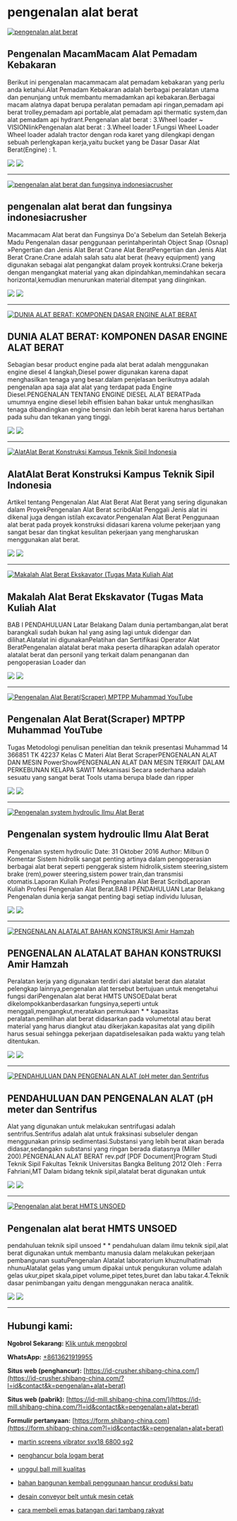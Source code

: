 # pengenalan alat berat

<a href="https://swt.shibang-china.com/?l=id&img&k=pengenalan+alat+berat" target="_blank">![pengenalan alat berat](http://static.shibang-china.com/all-800x300/873.jpg)</a>

## Pengenalan MacamMacam Alat Pemadam Kebakaran
Berikut ini pengenalan macammacam alat pemadam kebakaran yang perlu anda ketahui.Alat Pemadam Kebakaran adalah berbagai peralatan utama dan penunjang untuk membantu memadamkan api kebakaran.Berbagai macam alatnya dapat berupa peralatan pemadam api ringan,pemadam api berat trolley,pemadam api portable,alat pemadam api thermatic system,dan alat pemadam api hydrant.Pengenalan alat berat : 3.Wheel loader ~ VISIONlinkPengenalan alat berat : 3.Wheel loader 1.Fungsi Wheel Loader Wheel loader adalah tractor dengan roda karet yang dilengkapi dengan sebuah perlengkapan kerja,yaitu bucket yang be Dasar Dasar Alat Berat(Engine) : 1.


<a href="https://whatsapp.shibangsoft.com/WhatsApp.php" target="_blank" title="WhatsApp">![](http://static.shibang-china.com/icon/whatsapp.png)</a> <a href="https://swt.shibang-china.com/?l=id&icon&k=pengenalan+alat+berat" target="_blank">![](http://static.shibang-china.com/icon/chat-id.png)</a>

---

<a href="https://swt.shibang-china.com/?l=id&img&k=pengenalan+alat+berat" target="_blank">![pengenalan alat berat dan fungsinya indonesiacrusher](http://static.shibang-china.com/all-800x300/1430.jpg)</a>

## pengenalan alat berat dan fungsinya indonesiacrusher
Macammacam Alat berat dan Fungsinya Do'a Sebelum dan Setelah Bekerja Madu Pengenalan dasar penggunaan perintahperintah Object Snap (Osnap) »Pengertian dan Jenis Alat Berat Crane Alat BeratPengertian dan Jenis Alat Berat Crane.Crane adalah salah satu alat berat (heavy equipment) yang digunakan sebagai alat pengangkat dalam proyek kontruksi.Crane bekerja dengan mengangkat material yang akan dipindahkan,memindahkan secara horizontal,kemudian menurunkan material ditempat yang diinginkan.


<a href="https://whatsapp.shibangsoft.com/WhatsApp.php" target="_blank" title="WhatsApp">![](http://static.shibang-china.com/icon/whatsapp.png)</a> <a href="https://swt.shibang-china.com/?l=id&icon&k=pengenalan+alat+berat" target="_blank">![](http://static.shibang-china.com/icon/chat-id.png)</a>

---

<a href="https://swt.shibang-china.com/?l=id&img&k=pengenalan+alat+berat" target="_blank">![DUNIA ALAT BERAT: KOMPONEN DASAR ENGINE ALAT BERAT](http://static.shibang-china.com/all-800x300/984.jpg)</a>

## DUNIA ALAT BERAT: KOMPONEN DASAR ENGINE ALAT BERAT
Sebagian besar product engine pada alat berat adalah menggunakan engine diesel 4 langkah,Diesel power digunakan karena dapat menghasilkan tenaga yang besar.dalam penjelasan berikutnya adalah pengenalan apa saja alat alat yang terdapat pada Engine Diesel.PENGENALAN TENTANG ENGINE DIESEL ALAT BERATPada umumnya engine diesel lebih effisien bahan bakar untuk menghasilkan tenaga dibandingkan engine bensin dan lebih berat karena harus bertahan pada suhu dan tekanan yang tinggi.


<a href="https://whatsapp.shibangsoft.com/WhatsApp.php" target="_blank" title="WhatsApp">![](http://static.shibang-china.com/icon/whatsapp.png)</a> <a href="https://swt.shibang-china.com/?l=id&icon&k=pengenalan+alat+berat" target="_blank">![](http://static.shibang-china.com/icon/chat-id.png)</a>

---

<a href="https://swt.shibang-china.com/?l=id&img&k=pengenalan+alat+berat" target="_blank">![AlatAlat Berat Konstruksi Kampus Teknik Sipil Indonesia](http://static.shibang-china.com/all-800x300/1173.jpg)</a>

## AlatAlat Berat Konstruksi Kampus Teknik Sipil Indonesia
Artikel tentang Pengenalan Alat Alat Berat Alat Berat yang sering digunakan dalam ProyekPengenalan Alat Berat scribdAlat Penggali Jenis alat ini dikenal juga dengan istilah excavator.Pengenalan Alat Berat Penggunaan alat berat pada proyek konstruksi didasari karena volume pekerjaan yang sangat besar dan tingkat kesulitan pekerjaan yang mengharuskan menggunakan alat berat.


<a href="https://whatsapp.shibangsoft.com/WhatsApp.php" target="_blank" title="WhatsApp">![](http://static.shibang-china.com/icon/whatsapp.png)</a> <a href="https://swt.shibang-china.com/?l=id&icon&k=pengenalan+alat+berat" target="_blank">![](http://static.shibang-china.com/icon/chat-id.png)</a>

---

<a href="https://swt.shibang-china.com/?l=id&img&k=pengenalan+alat+berat" target="_blank">![Makalah Alat Berat Ekskavator (Tugas Mata Kuliah Alat](http://static.shibang-china.com/all-800x300/245.jpg)</a>

## Makalah Alat Berat Ekskavator (Tugas Mata Kuliah Alat
BAB I PENDAHULUAN Latar Belakang Dalam dunia pertambangan,alat berat barangkali sudah bukan hal yang asing lagi untuk didengar dan dilihat.Alatalat ini digunakanPelatihan dan Sertifikasi Operator Alat BeratPengenalan alatalat berat maka peserta diharapkan adalah operator alatalat berat dan personil yang terkait dalam penanganan dan pengoperasian Loader dan


<a href="https://whatsapp.shibangsoft.com/WhatsApp.php" target="_blank" title="WhatsApp">![](http://static.shibang-china.com/icon/whatsapp.png)</a> <a href="https://swt.shibang-china.com/?l=id&icon&k=pengenalan+alat+berat" target="_blank">![](http://static.shibang-china.com/icon/chat-id.png)</a>

---

<a href="https://swt.shibang-china.com/?l=id&img&k=pengenalan+alat+berat" target="_blank">![Pengenalan Alat Berat(Scraper) MPTPP Muhammad YouTube](http://static.shibang-china.com/all-800x300/150.jpg)</a>

## Pengenalan Alat Berat(Scraper) MPTPP Muhammad YouTube
Tugas Metodologi penulisan penelitian dan teknik presentasi Muhammad 14 366851 TK 42237 Kelas C Materi Alat Berat ScraperPENGENALAN ALAT DAN MESIN PowerShowPENGENALAN ALAT DAN MESIN TERKAIT DALAM PERKEBUNAN KELAPA SAWIT Mekanisasi Secara sederhana adalah sesuatu yang sangat berat Tools utama berupa blade dan ripper


<a href="https://whatsapp.shibangsoft.com/WhatsApp.php" target="_blank" title="WhatsApp">![](http://static.shibang-china.com/icon/whatsapp.png)</a> <a href="https://swt.shibang-china.com/?l=id&icon&k=pengenalan+alat+berat" target="_blank">![](http://static.shibang-china.com/icon/chat-id.png)</a>

---

<a href="https://swt.shibang-china.com/?l=id&img&k=pengenalan+alat+berat" target="_blank">![Pengenalan system hydroulic Ilmu Alat Berat](http://static.shibang-china.com/all-800x300/22.jpg)</a>

## Pengenalan system hydroulic Ilmu Alat Berat
Pengenalan system hydroulic Date: 31 Oktober 2016 Author: Milbun 0 Komentar Sistem hidrolik sangat penting artinya dalam pengoperasian berbagai alat berat seperti penggerak sistem hidrolik,sistem steering,sistem brake (rem),power steering,sistem power train,dan transmisi otomatis.Laporan Kuliah Profesi Pengenalan Alat Berat ScribdLaporan Kuliah Profesi Pengenalan Alat Berat.BAB I PENDAHULUAN Latar Belakang Pengenalan dunia kerja sangat penting bagi setiap individu lulusan,


<a href="https://whatsapp.shibangsoft.com/WhatsApp.php" target="_blank" title="WhatsApp">![](http://static.shibang-china.com/icon/whatsapp.png)</a> <a href="https://swt.shibang-china.com/?l=id&icon&k=pengenalan+alat+berat" target="_blank">![](http://static.shibang-china.com/icon/chat-id.png)</a>

---

<a href="https://swt.shibang-china.com/?l=id&img&k=pengenalan+alat+berat" target="_blank">![PENGENALAN ALATALAT BAHAN KONSTRUKSI Amir Hamzah](http://static.shibang-china.com/all-800x300/366.jpg)</a>

## PENGENALAN ALATALAT BAHAN KONSTRUKSI Amir Hamzah
Peralatan kerja yang digunakan terdiri dari alatalat berat dan alatalat pelengkap lainnya,pengenalan alat tersebut bertujuan untuk mengetahui fungsi dariPengenalan alat berat HMTS UNSOEDalat berat dikelompokkanberdasarkan fungsinya,seperti untuk menggali,mengangkut,meratakan permukaan * * kapasitas peralatan.pemilihan alat berat didasarkan pada volumetotal atau berat material yang harus diangkut atau dikerjakan.kapasitas alat yang dipilih harus sesuai sehingga pekerjaan dapatdiselesaikan pada waktu yang telah ditentukan.


<a href="https://whatsapp.shibangsoft.com/WhatsApp.php" target="_blank" title="WhatsApp">![](http://static.shibang-china.com/icon/whatsapp.png)</a> <a href="https://swt.shibang-china.com/?l=id&icon&k=pengenalan+alat+berat" target="_blank">![](http://static.shibang-china.com/icon/chat-id.png)</a>

---

<a href="https://swt.shibang-china.com/?l=id&img&k=pengenalan+alat+berat" target="_blank">![PENDAHULUAN DAN PENGENALAN ALAT (pH meter dan Sentrifus](http://static.shibang-china.com/all-800x300/448.jpg)</a>

## PENDAHULUAN DAN PENGENALAN ALAT (pH meter dan Sentrifus
Alat yang digunakan untuk melakukan sentrifugasi adalah sentrifus.Sentrifus adalah alat untuk fraksinasi subseluler dengan menggunakan prinsip sedimentasi.Substansi yang lebih berat akan berada didasar,sedangakn substansi yang ringan berada diatasnya (Miller 200).PENGENALAN ALAT BERAT rev.pdf [PDF Document]Program Studi Teknik Sipil Fakultas Teknik Universitas Bangka Belitung 2012 Oleh : Ferra Fahriani,MT Dalam bidang teknik sipil,alatalat berat digunakan untuk


<a href="https://whatsapp.shibangsoft.com/WhatsApp.php" target="_blank" title="WhatsApp">![](http://static.shibang-china.com/icon/whatsapp.png)</a> <a href="https://swt.shibang-china.com/?l=id&icon&k=pengenalan+alat+berat" target="_blank">![](http://static.shibang-china.com/icon/chat-id.png)</a>

---

<a href="https://swt.shibang-china.com/?l=id&img&k=pengenalan+alat+berat" target="_blank">![Pengenalan alat berat HMTS UNSOED](http://static.shibang-china.com/all-800x300/1107.jpg)</a>

## Pengenalan alat berat HMTS UNSOED
pendahuluan teknik sipil unsoed * * pendahuluan dalam ilmu teknik sipil,alat berat digunakan untuk membantu manusia dalam melakukan pekerjaan pembangunan suatuPengenalan Alatalat laboratorium khuznulhatimah nhunuAlatalat gelas yang umum dipakai untuk pengukuran volume adalah gelas ukur,pipet skala,pipet volume,pipet tetes,buret dan labu takar.4.Teknik dasar penimbangan yaitu dengan menggunakan neraca analitik.


<a href="https://whatsapp.shibangsoft.com/WhatsApp.php" target="_blank" title="WhatsApp">![](http://static.shibang-china.com/icon/whatsapp.png)</a> <a href="https://swt.shibang-china.com/?l=id&icon&k=pengenalan+alat+berat" target="_blank">![](http://static.shibang-china.com/icon/chat-id.png)</a>

---
## Hubungi kami:

**Ngobrol Sekarang:** [Klik untuk mengobrol](https://swt.shibang-china.com?l=id&contact&k=pengenalan+alat+berat)

**WhatsApp:**  [+8613621919955](https://whatsapp.shibangsoft.com/WhatsApp.php)

**Situs web (penghancur):** [https://id-crusher.shibang-china.com/](https://id-crusher.shibang-china.com/?l=id&contact&k=pengenalan+alat+berat)

**Situs web (pabrik):** [https://id-mill.shibang-china.com/](https://id-mill.shibang-china.com/?l=id&contact&k=pengenalan+alat+berat)

**Formulir pertanyaan:** [https://form.shibang-china.com](https://form.shibang-china.com?l=id&contact&k=pengenalan+alat+berat)

* [martin screens vibrator svx18 6800 sg2](../39/martin%20screens%20vibrator%20svx18%206800%20sg2.md)

* [penghancur bola logam berat](../34/penghancur%20bola%20logam%20berat.md)

* [unggul ball mill kualitas](../31/unggul%20ball%20mill%20kualitas.md)

* [bahan bangunan kembali penggunaan hancur produksi batu](../36/bahan%20bangunan%20kembali%20penggunaan%20hancur%20produksi%20batu.md)

* [desain conveyor belt untuk mesin cetak](../31/desain%20conveyor%20belt%20untuk%20mesin%20cetak.md)

* [cara membeli emas batangan dari tambang rakyat](../38/cara%20membeli%20emas%20batangan%20dari%20tambang%20rakyat.md)